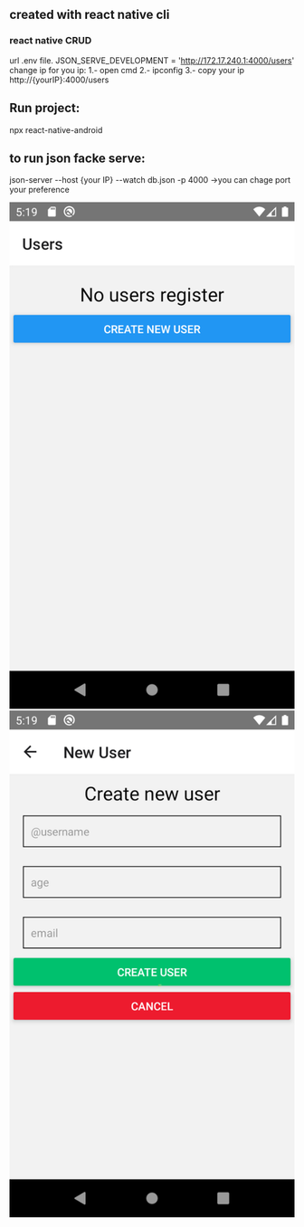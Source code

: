 ## created with react native cli
### react native CRUD

url .env file. JSON_SERVE_DEVELOPMENT = 'http://172.17.240.1:4000/users'
change ip for you ip:
1.- open cmd
2.- ipconfig
3.- copy your ip http://{yourIP}:4000/users

## Run project:

npx react-native-android

## to run json facke serve:

json-server --host {your IP} --watch db.json -p 4000 ->you can chage port your preference

![Getting Started](docs/img/screen_1.png)
![Getting Started](docs/img/screen_2.png)